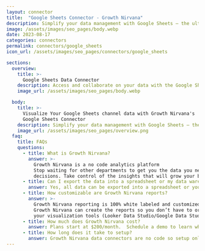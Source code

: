 ```yaml
---
layout: connector
title:  "Google Sheets Connector - Growth Nirvana"
description: Simplify your data management with Google Sheets – the ultimate tool for creating, editing, and collaborating on spreadsheets. Share data with your team, automate tasks, and visualize information to drive productivity and insights.
image: /assets/images/seo_pages/body.webp
date: 2023-08-17
categories: connectors
permalink: connectors/google_sheets
icon_url: /assets/images/seo_pages/connectors/google_sheets

sections:
  overview:
    title: >-
      Google Sheets Data Connector
    description: Access and collaborate on your data with the Google Sheets connector. Seamlessly create, edit, and manage spreadsheets online, and share them with your team. Harness the power of real-time collaboration, automation features, and data visualization to streamline your workflow and make informed decisions.
    image_url: /assets/images/seo_pages/body.webp

  body:
    title: >-
      Visualize Your Google Sheets channel data with Growth Nirvana's
      Google Sheets Connector
    description: Simplify your data management with Google Sheets – the ultimate tool for creating, editing, and collaborating on spreadsheets. Share data with your team, automate tasks, and visualize information to drive productivity and insights.
    image_url: /assets/images/seo_pages/overview.png
  faq:
    title: FAQs
    questions:
      - title: What is Growth Nirvana?
        answer: >-
          Growth Nirvana is a no code analytics platform 
          Stop waiting for other departments to get you the data you need to make critical business 
          decisions. Take control of the insights that will grow your business.
      - title: Can I export the data into a spreadsheet or my data warehouse?
        answer: Yes, all data can be exported into a spreadsheet or your data warehouse (Google BigQuery, AWS, Snowflake, Azure, etc)
      - title: How customizable are Growth Nirvana reports?
        answer: >-
          Growth Nirvana reporting is 100% white labeled and customized to your specifications.
          Growth Nirvana can create the reports so you don’t have to or you can connect
          your visualization tools (Looker Data Studio/Google Data Studio, Tableau, PowerBI, etc) to Growth Nirvana.
      - title: How much does Growth Nirvana cost?
        answer: Plans start at $200/month.  Schedule a demo to learn what plan is best for you.
      - title: How long does it take to setup?
        answer: Growth Nirvana data connectors are no code so setup only requires a few clicks.
---
```

